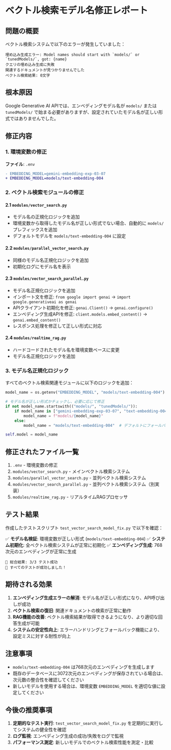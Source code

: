 # ベクトル検索モデル名修正レポート

## 問題の概要

ベクトル検索システムで以下のエラーが発生していました：

```
埋め込み生成エラー: Model names should start with `models/` or `tunedModels/`, got: {name}
クエリの埋め込み生成に失敗
関連するドキュメントが見つかりませんでした
ベクトル検索結果: 0文字
```

## 根本原因

Google Generative AI APIでは、エンベディングモデル名が `models/` または `tunedModels/` で始まる必要がありますが、設定されていたモデル名が正しい形式ではありませんでした。

## 修正内容

### 1. 環境変数の修正

**ファイル**: `.env`
```diff
- EMBEDDING_MODEL=gemini-embedding-exp-03-07
+ EMBEDDING_MODEL=models/text-embedding-004
```

### 2. ベクトル検索モジュールの修正

#### 2.1 `modules/vector_search.py`
- モデル名の正規化ロジックを追加
- 環境変数から取得したモデル名が正しい形式でない場合、自動的に `models/` プレフィックスを追加
- デフォルトモデルを `models/text-embedding-004` に設定

#### 2.2 `modules/parallel_vector_search.py`
- 同様のモデル名正規化ロジックを追加
- 初期化ログにモデル名を表示

#### 2.3 `modules/vector_search_parallel.py`
- モデル名正規化ロジックを追加
- インポート文を修正: `from google import genai` → `import google.generativeai as genai`
- APIクライアント初期化を修正: `genai.Client()` → `genai.configure()`
- エンベディング生成APIを修正: `client.models.embed_content()` → `genai.embed_content()`
- レスポンス処理を修正して正しい形式に対応

#### 2.4 `modules/realtime_rag.py`
- ハードコードされたモデル名を環境変数ベースに変更
- モデル名正規化ロジックを追加

### 3. モデル名正規化ロジック

すべてのベクトル検索関連モジュールに以下のロジックを追加：

```python
model_name = os.getenv("EMBEDDING_MODEL", "models/text-embedding-004")

# モデル名が正しい形式かチェックし、必要に応じて修正
if not model_name.startswith(("models/", "tunedModels/")):
    if model_name in ["gemini-embedding-exp-03-07", "text-embedding-004"]:
        model_name = f"models/{model_name}"
    else:
        model_name = "models/text-embedding-004"  # デフォルトにフォールバック

self.model = model_name
```

## 修正されたファイル一覧

1. `.env` - 環境変数の修正
2. `modules/vector_search.py` - メインベクトル検索システム
3. `modules/parallel_vector_search.py` - 並列ベクトル検索システム
4. `modules/vector_search_parallel.py` - 並列ベクトル検索システム（別実装）
5. `modules/realtime_rag.py` - リアルタイムRAGプロセッサ

## テスト結果

作成したテストスクリプト `test_vector_search_model_fix.py` で以下を確認：

✅ **モデル名検証**: 環境変数が正しい形式 (`models/text-embedding-004`)
✅ **システム初期化**: 全ベクトル検索システムが正常に初期化
✅ **エンベディング生成**: 768次元のエンベディングが正常に生成

```
🎯 総合結果: 3/3 テスト成功
🎉 すべてのテストが成功しました！
```

## 期待される効果

1. **エンベディング生成エラーの解消**: モデル名が正しい形式になり、API呼び出しが成功
2. **ベクトル検索の復旧**: 関連ドキュメントの検索が正常に動作
3. **RAG機能の改善**: ベクトル検索結果が取得できるようになり、より適切な回答生成が可能
4. **システムの安定性向上**: エラーハンドリングとフォールバック機能により、設定ミスに対する耐性が向上

## 注意事項

- `models/text-embedding-004` は768次元のエンベディングを生成します
- 既存のデータベースに3072次元のエンベディングが保存されている場合は、次元数の整合性を確認してください
- 新しいモデルを使用する場合は、環境変数 `EMBEDDING_MODEL` を適切な値に設定してください

## 今後の推奨事項

1. **定期的なテスト実行**: `test_vector_search_model_fix.py` を定期的に実行してシステムの健全性を確認
2. **ログ監視**: エンベディング生成の成功/失敗をログで監視
3. **パフォーマンス測定**: 新しいモデルでのベクトル検索性能を測定・比較
